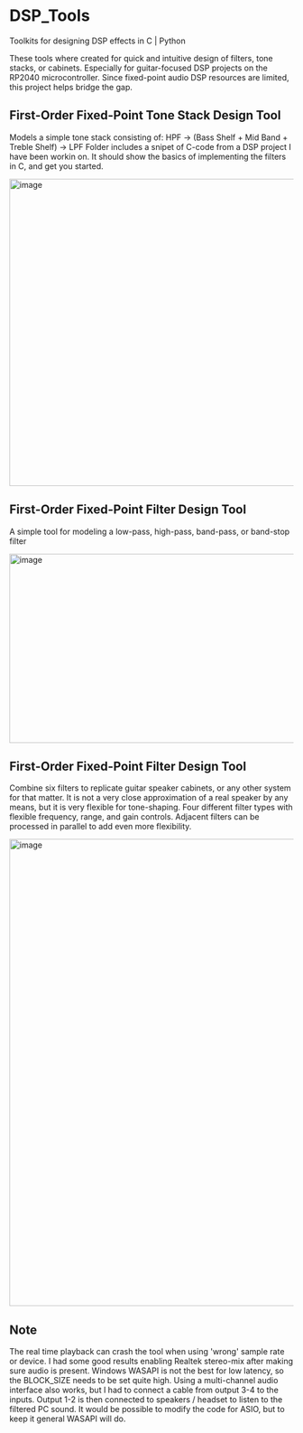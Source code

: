 # DSP_Tools
Toolkits for designing DSP effects in C | Python

These tools where created for quick and intuitive design of filters, tone stacks, or cabinets. 
Especially for guitar-focused DSP projects on the RP2040 microcontroller. 
Since fixed-point audio DSP resources are limited, this project helps bridge the gap.

## First-Order Fixed-Point Tone Stack Design Tool
Models a simple tone stack consisting of: HPF → (Bass Shelf + Mid Band + Treble Shelf) → LPF
Folder includes a snipet of C-code from a DSP project I have been workin on.
It should show the basics of implementing the filters in C, and get you started. 

<img width="625" height="544" alt="image" src="https://github.com/user-attachments/assets/6d593099-0be8-4b5c-b30c-e5c89b4f801b" />

## First-Order Fixed-Point Filter Design Tool
A simple tool for modeling a low-pass, high-pass, band-pass, or band-stop filter

<img width="630" height="335" alt="image" src="https://github.com/user-attachments/assets/12a0f998-0193-4585-a5f6-9f0090ec7772" />

## First-Order Fixed-Point Filter Design Tool
Combine six filters to replicate guitar speaker cabinets, or any other system for that matter.
It is not a very close approximation of a real speaker by any means, but it is very flexible for tone-shaping.
Four different filter types with flexible frequency, range, and gain controls. 
Adjacent filters can be processed in  parallel to add even more flexibility.

<img width="776" height="827" alt="image" src="https://github.com/user-attachments/assets/ac623030-1d19-4149-be5f-56536a5071ad" />

## Note
The real time playback can crash the tool when using 'wrong' sample rate or device.
I had some good results enabling Realtek stereo-mix after making sure audio is present.
Windows WASAPI is not the best for low latency, so the BLOCK_SIZE needs to be set quite high.
Using a multi-channel audio interface also works, but I had to connect a cable from output 3-4 to the inputs.
Output 1-2 is then connected to speakers / headset to listen to the filtered PC sound.
It would be possible to modify the code for ASIO, but to keep it general WASAPI will do.
